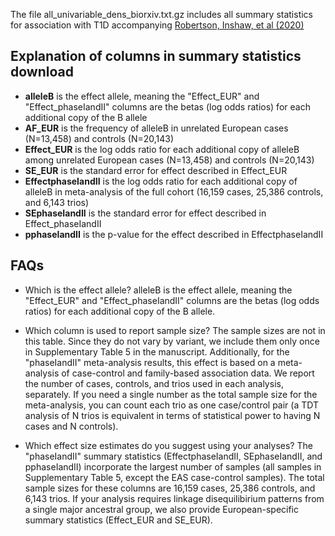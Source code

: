 
The file all_univariable_dens_biorxiv.txt.gz includes all summary statistics for association with T1D accompanying [Robertson, Inshaw, et al (2020)](https://www.biorxiv.org/content/10.1101/2020.06.19.158071v1)

## Explanation of columns in summary statistics download

* __alleleB__ is the effect allele, meaning the "Effect_EUR" and "Effect_phaseIandII" columns are the betas (log odds ratios) for each additional copy of the B allele
* __AF_EUR__ is the frequency of alleleB in unrelated European cases (N=13,458) and controls (N=20,143)
* __Effect_EUR__ is the log odds ratio for each additional copy of alleleB among unrelated European cases (N=13,458) and controls (N=20,143)
* __SE_EUR__ is the standard error for effect described in Effect_EUR
* __EffectphaseIandII__ is the log odds ratio for each additional copy of alleleB in meta-analysis of the full cohort (16,159 cases, 25,386 controls, and 6,143 trios)
* __SEphaseIandII__ is the standard error for effect described in Effect_phaseIandII
* __pphaseIandII__ is the p-value for the effect described in EffectphaseIandII


## FAQs

- Which is the effect allele?
alleleB is the effect allele, meaning the "Effect_EUR" and "Effect_phaseIandII" columns are the betas (log odds ratios) for each additional copy of the B allele.

- Which column is used to report sample size?
The sample sizes are not in this table. Since they do not vary by variant, we include them only once in Supplementary Table 5 in the manuscript. Additionally, for the "phaseIandII" meta-analysis results, this effect is based on a meta-analysis of case-control and family-based association data. We report the number of cases, controls, and trios used in each analysis, separately. If you need a single number as the total sample size for the meta-analysis, you can count each trio as one case/control pair (a TDT analysis of N trios is equivalent in terms of statistical power to having N cases and N controls).

- Which effect size estimates do you suggest using your analyses?
The "phaseIandII" summary statistics (EffectphaseIandII, SEphaseIandII, and pphaseIandII) incorporate the largest number of samples (all samples in Supplementary Table 5, except the EAS case-control samples). The total sample sizes for these columns are 16,159 cases, 25,386 controls, and 6,143 trios. If your analysis requires linkage disequilibirium patterns from a single major ancestral group, we also provide European-specific summary statistics (Effect_EUR and SE_EUR). 
